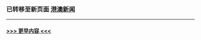 
### 已转移至新页面 [港澳新闻](E港澳新闻.md?t=03140305) 


----
#### [ >>> 更早内容 <<< ](../indexes/nsc415-earlier.md)
